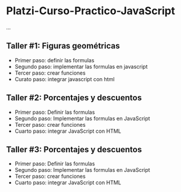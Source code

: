 # Platzi-Curso-Practico-JavaScript

...

## Taller #1: Figuras geométricas

- Primer paso: definir las formulas
- Segundo paso: implementar las formulas en javascript
- Tercer paso: crear funciones
- Curato paso: integrar javascript con html

## Taller #2: Porcentajes y descuentos

- Primer paso: Definir las formulas
- Segundo paso: Implementar las formulas en JavaScript
- Tercer paso: crear funciones
- Cuarto paso: integrar JavaScript con HTML

## Taller #3: Porcentajes y descuentos

- Primer paso: Definir las formulas
- Segundo paso: Implementar las formulas en JavaScript
- Tercer paso: crear funciones
- Cuarto paso: integrar JavaScript con HTML